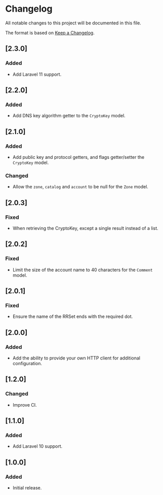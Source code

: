 # Changelog

All notable changes to this project will be documented in this file.

The format is based on [Keep a Changelog](https://keepachangelog.com/en/1.0.0/). 

## [2.3.0]

### Added

- Add Laravel 11 support.

## [2.2.0]

### Added

- Add DNS key algorithm getter to the `CryptoKey` model.

## [2.1.0]

### Added

- Add public key and protocol getters, and flags getter/setter the `CryptoKey` model.

### Changed

- Allow the `zone`, `catalog` and `account` to be null for the `Zone` model.

## [2.0.3]

### Fixed

- When retrieving the CryptoKey, except a single result instead of a list.

## [2.0.2]

### Fixed

- Limit the size of the account name to 40 characters for the `Comment` model.

## [2.0.1]

### Fixed

- Ensure the name of the RRSet ends with the required dot.

## [2.0.0]

### Added

- Add the ability to provide your own HTTP client for additional configuration.

## [1.2.0]

### Changed

- Improve CI.

## [1.1.0]

### Added

- Add Laravel 10 support.

## [1.0.0]

### Added

- Initial release.